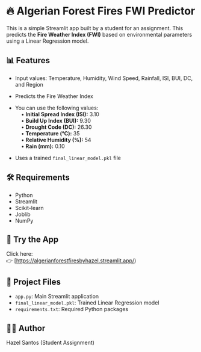 # 🔥 Algerian Forest Fires FWI Predictor

This is a simple Streamlit app built by a student for an assignment. This predicts the **Fire Weather Index (FWI)** based on environmental parameters using a Linear Regression model.

## 📊 Features
- Input values: Temperature, Humidity, Wind Speed, Rainfall, ISI, BUI, DC, and Region
- Predicts the Fire Weather Index
- You can use the following values: <br>
      &nbsp;&nbsp;&nbsp;&nbsp;• **Initial Spread Index (ISI):** 3.10  
      &nbsp;&nbsp;&nbsp;&nbsp;• **Build Up Index (BUI):** 9.30  
      &nbsp;&nbsp;&nbsp;&nbsp;• **Drought Code (DC):** 26.30  
      &nbsp;&nbsp;&nbsp;&nbsp;• **Temperature (°C):** 35  
      &nbsp;&nbsp;&nbsp;&nbsp;• **Relative Humidity (%):** 54  
      &nbsp;&nbsp;&nbsp;&nbsp;• **Rain (mm):** 0.10
    
- Uses a trained `final_linear_model.pkl` file

## 🛠️ Requirements
- Python
- Streamlit
- Scikit-learn
- Joblib
- NumPy

## 🚀 Try the App
Click here:  
👉 [https://algerianforestfiresbyhazel.streamlit.app/)

## 📁 Project Files
- `app.py`: Main Streamlit application
- `final_linear_model.pkl`: Trained Linear Regression model
- `requirements.txt`: Required Python packages


## 🙋‍♂️ Author
Hazel Santos (Student Assignment)
